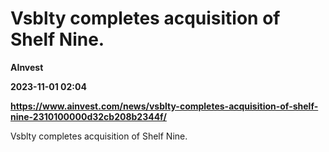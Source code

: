 # Vsblty completes acquisition of Shelf Nine.
**AInvest**

**2023-11-01 02:04**

**https://www.ainvest.com/news/vsblty-completes-acquisition-of-shelf-nine-2310100000d32cb208b2344f/**

Vsblty completes acquisition of Shelf Nine.